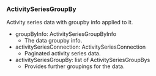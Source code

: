 ### ActivitySeriesGroupBy
Activity series data with groupby info applied to it.

- groupByInfo: ActivitySeriesGroupByInfo
  - The data groupby info.
- activitySeriesConnection: ActivitySeriesConnection
  - Paginated activity series data.
- activitySeriesGroupBy: list of ActivitySeriesGroupBys
  - Provides further groupings for the data.
